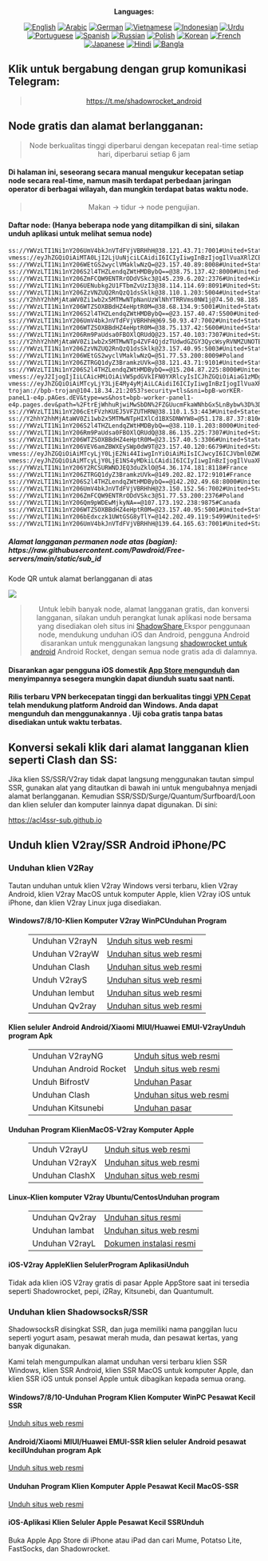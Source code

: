 
<div align="center">

**Languages:**

[![English](https://img.shields.io/badge/Language-English-red?style=for-the-badge)](README-en.md)
[![Arabic](https://img.shields.io/badge/Language-Arabic-red?style=for-the-badge)](README-ar.md)
[![German](https://img.shields.io/badge/Language-German-red?style=for-the-badge)](README-de.md)
[![Vietnamese](https://img.shields.io/badge/Language-Vietnamese-red?style=for-the-badge)](README-vi.md)
[![Indonesian](https://img.shields.io/badge/Language-Indonesian-red?style=for-the-badge)](README-id.md)
[![Urdu](https://img.shields.io/badge/Language-Urdu-red?style=for-the-badge)](README-ur-PK.md)
[![Portuguese](https://img.shields.io/badge/Language-Portuguese-red?style=for-the-badge)](README-pt-BR.md)
[![Spanish](https://img.shields.io/badge/Language-Spanish-red?style=for-the-badge)](README-es.md)
[![Russian](https://img.shields.io/badge/Language-Russian-red?style=for-the-badge)](README-ru.md)
[![Polish](https://img.shields.io/badge/Language-Polish-red?style=for-the-badge)](README-pl.md)
[![Korean](https://img.shields.io/badge/Language-Korean-red?style=for-the-badge)](README-ko-KR.md)
[![French](https://img.shields.io/badge/Language-French-red?style=for-the-badge)](README-fr.md)
[![Japanese](https://img.shields.io/badge/Language-Japanese-red?style=for-the-badge)](README-ja.md)
[![Hindi](https://img.shields.io/badge/Language-Hindi-red?style=for-the-badge)](README-hi.md)
[![Bangla](https://img.shields.io/badge/Language-Bangla-red?style=for-the-badge)](README-bn.md)

</div>
<h2>Klik untuk bergabung dengan grup komunikasi Telegram:</h2>
 <blockquote>
 <p style="text-align: center;"><a href="https://t.me/shadowrocket_android">https://t.me/shadowrocket_android</a></p>
 </blockquote>
 <h2>Node gratis dan alamat berlangganan:</h2>
 <blockquote>
 <p style="text-align: center;">Node berkualitas tinggi diperbarui dengan kecepatan real-time setiap hari, diperbarui setiap 6 jam</p>
 </blockquote>
 <h4>Di halaman ini, seseorang secara manual mengukur kecepatan setiap node secara real-time, namun masih terdapat perbedaan jaringan operator di berbagai wilayah, dan mungkin terdapat batas waktu node. </h4>
 <blockquote>
 <p style="text-align: center;">Makan -> tidur -> node pengujian. </p>
 </blockquote>
 <h4>Daftar node: (Hanya beberapa node yang ditampilkan di sini, silakan unduh aplikasi untuk melihat semua node)</h4>
    
```
ss://YWVzLTI1Ni1nY206UmV4bkJnVTdFVjVBRHhH@38.121.43.71:7001#United+States
vmess://eyJhZGQiOiAiMTA0LjI2LjUuNjciLCAidiI6ICIyIiwgInBzIjogIlVuaXRlZCBTdGF0ZXMiLCAicG9ydCI6IDIwODIsICJpZCI6ICI1ZjNmMDlhZC04OWNiLTRlOTQtYTdhZC1hYTgyMzk5MTM1NTUiLCAiYWlkIjogIjAiLCAibmV0IjogIndzIiwgInR5cGUiOiAiIiwgImhvc3QiOiAiaXAzLjY5MjkxOTgueHl6IiwgInBhdGgiOiAiZ2l0aHViLmNvbS9BbHZpbjk5OTkiLCAidGxzIjogIiJ9
ss://YWVzLTI1Ni1nY206WEtGS2wyclVMaklwNzQ=@23.157.40.89:8008#United+States
ss://YWVzLTI1Ni1nY206S2l4THZLendqZWtHMDBybQ==@38.75.137.42:8000#United+States
ss://YWVzLTI1Ni1nY206ZmFCQW9ENTRrODdVSkc3@145.239.6.202:2376#United+Kingdom
ss://YWVzLTI1Ni1nY206UENubkg2U1FTbmZvUzI3@38.114.114.69:8091#United+States
ss://YWVzLTI1Ni1nY206ZzVNZUQ2RnQzQ1dsSklk@38.110.1.203:5004#United+States
ss://Y2hhY2hhMjAtaWV0Zi1wb2x5MTMwNTpNanUzWlNhYTRRVms0NW1j@74.50.98.185:8080#United+States
ss://YWVzLTI1Ni1nY206WTZSOXBBdHZ4eHptR0M=@38.68.134.9:5001#United+States
ss://YWVzLTI1Ni1nY206S2l4THZLendqZWtHMDBybQ==@23.157.40.47:5500#United+States
ss://YWVzLTI1Ni1nY206UmV4bkJnVTdFVjVBRHhH@69.50.93.47:7002#United+States
ss://YWVzLTI1Ni1nY206WTZSOXBBdHZ4eHptR0M=@38.75.137.42:5600#United+States
ss://YWVzLTI1Ni1nY206Rm9PaUdsa0FBOXlQRUdQ@23.157.40.103:7307#United+States
ss://Y2hhY2hhMjAtaWV0Zi1wb2x5MTMwNTp4ZVF4QjdzTUdwdGZGY3QycWsyRVNMZUNOTExoUlJ3WHJrTlpYQ2RMRll2WXdQUUQ=@5.188.36.54:51348#T%C3%BCrkiye
ss://YWVzLTI1Ni1nY206ZzVNZUQ2RnQzQ1dsSklk@23.157.40.95:5003#United+States
ss://YWVzLTI1Ni1nY206WEtGS2wyclVMaklwNzQ=@51.77.53.200:8009#Poland
ss://YWVzLTI1Ni1nY206ZTRGQ1dyZ3BramkzUVk=@38.121.43.71:9101#United+States
ss://YWVzLTI1Ni1nY206S2l4THZLendqZWtHMDBybQ==@15.204.87.225:8000#United+States
vmess://eyJ2IjogIjIiLCAicHMiOiAiVW5pdGVkIFN0YXRlcyIsICJhZGQiOiAiaG1zMDgyLmd3ZGVmLnNicyIsICJwb3J0IjogNDQzLCAiYWlkIjogMCwgInNjeSI6ICJhdXRvIiwgIm5ldCI6ICJ3cyIsICJ0eXBlIjogIm5vbmUiLCAidGxzIjogInRscyIsICJpZCI6ICJiYzg2NDA3OC1kY2YzLTRiZjQtOGRiZi1jYTlmMjAwYjU2YmUiLCAiaG9zdCI6ICJnd2RlZi5zYnMiLCAicGF0aCI6ICIvbGlua3dzIn0=
vmess://eyJhZGQiOiAiMTcyLjY3LjE4My4yMjAiLCAidiI6ICIyIiwgInBzIjogIlVuaXRlZCBTdGF0ZXMiLCAicG9ydCI6IDQ0MywgImlkIjogIjk1MGRiNmFhLTQ5MjYtNDYxNi04MTZlLWVjMDMxMmRjYjg3YiIsICJhaWQiOiAiMCIsICJuZXQiOiAid3MiLCAidHlwZSI6ICIiLCAiaG9zdCI6ICJqYWhma2poYS5jZmQiLCAicGF0aCI6ICIvbGlua3dzIiwgInRscyI6ICJ0bHMifQ==
trojan://bpb-trojan@104.18.34.21:2053?security=tls&sni=bpB-worKER-paneL1-e4p.pAGes.dEV&type=ws&host=bpb-worker-panel1-e4p.pages.dev&path=%2FtrEjWhhuRjwiMwSbDN%2FZGUucmFkaWNhbGx5LnBybw%3D%3D&fp=randomized&alpn=http/1.1#United+States
ss://YWVzLTI1Ni1nY206cEtFVzhKUEJ5VFZUTHRN@38.110.1.53:443#United+States
ss://Y2hhY2hhMjAtaWV0Zi1wb2x5MTMwNTpHIXlCd1BXSDNWYW8=@51.178.87.37:810#France
ss://YWVzLTI1Ni1nY206S2l4THZLendqZWtHMDBybQ==@38.110.1.203:8000#United+States
ss://YWVzLTI1Ni1nY206Rm9PaUdsa0FBOXlQRUdQ@38.86.135.225:7307#United+States
ss://YWVzLTI1Ni1nY206WTZSOXBBdHZ4eHptR0M=@23.157.40.5:3306#United+States
ss://YWVzLTI1Ni1nY206VEV6amZBWXEySWp0dW9T@23.157.40.120:6679#United+States
vmess://eyJhZGQiOiAiMTcyLjY0LjE2Ni44IiwgInYiOiAiMiIsICJwcyI6ICJVbml0ZWQgU3RhdGVzIiwgInBvcnQiOiAyMDgyLCAiaWQiOiAiNWYzZjA5YWQtODljYi00ZTk0LWE3YWQtYWE4MjM5OTEzNTU1IiwgImFpZCI6ICIwIiwgIm5ldCI6ICJ3cyIsICJ0eXBlIjogIiIsICJob3N0IjogImlwMy42OTI5MTk4Lnh5eiIsICJwYXRoIjogImdpdGh1Yi5jb20vQWx2aW45OTk5IiwgInRscyI6ICIifQ==
vmess://eyJhZGQiOiAiMTcyLjY0LjE1NS4yMDkiLCAidiI6ICIyIiwgInBzIjogIlVuaXRlZCBTdGF0ZXMiLCAicG9ydCI6IDgwLCAiaWQiOiAiNDQxZTEwZjAtNGM3Ni00ZDZjLTk3YjktODNiYmVmY2JjNjAyIiwgImFpZCI6ICIwIiwgIm5ldCI6ICJ3cyIsICJ0eXBlIjogIiIsICJob3N0IjogIjM5MjM4MzE5MzEwOTY0NTQzOTIwNTE5NDg5NzAxOTAwLmNocnNqZmtsc2RqZmtsam9pZXJmZGprbGZqbGtlZmVvanNkbGtmamVvaWZqc2Rsa2Zqd2VvaWZqbHNkY2hycy5jeW91IiwgInBhdGgiOiAiL1YyTElORS1URUxFR1JBTS1DSEFOTkVMLVZNRVNTLVdTIiwgInRscyI6ICIifQ==
ss://YWVzLTI1Ni1nY206Y2RCSURWNDJEQ3duZklO@54.36.174.181:8118#France
ss://YWVzLTI1Ni1nY206ZTRGQ1dyZ3BramkzUVk=@149.202.82.172:9101#France
ss://YWVzLTI1Ni1nY206S2l4THZLendqZWtHMDBybQ==@142.202.49.68:8000#United+States
ss://YWVzLTI1Ni1nY206UmV4bkJnVTdFVjVBRHhH@23.150.152.56:7002#United+States
ss://YWVzLTI1Ni1nY206ZmFCQW9ENTRrODdVSkc3@51.77.53.200:2376#Poland
ss://YWVzLTI1Ni1nY206Qm9pWDEwMjkyNA==@107.173.192.238:9875#Canada
ss://YWVzLTI1Ni1nY206WTZSOXBBdHZ4eHptR0M=@23.157.40.95:5001#United+States
ss://YWVzLTI1Ni1nY206bEdxczk1UWtGSG8yTlY=@142.202.49.119:5499#United+States
ss://YWVzLTI1Ni1nY206UmV4bkJnVTdFVjVBRHhH@139.64.165.63:7001#United+States
```
<h5>Alamat langganan permanen node atas (bagian): https://raw.githubusercontent.com/Pawdroid/Free-servers/main/static/sub_id</h5>
 <p>Kode QR untuk alamat berlangganan di atas</p>
 <img src='https://raw.githubusercontent.com/Pawdroid/Free-servers/main/static/sub_id.png' lebar=250 tinggi=250>
 <blockquote style='text-align: center;'>Untuk lebih banyak node, alamat langganan gratis, dan konversi langganan, silakan unduh perangkat lunak aplikasi node bersama yang disediakan oleh situs ini <a href='https://shadowsharing.com'>ShadowShare </a> Ekspor penggunaan node, mendukung unduhan iOS dan Android, pengguna Android disarankan untuk menggunakan langsung <a href='https://github.com/Pawdroid/shadowrocket_for_android'>shadowrocket untuk android</a> Android Rocket, dengan semua node gratis ada di dalamnya. </blockquote>
 <h4>Disarankan agar pengguna iOS domestik <a href='https://apps.apple.com/cn/app/shadowshare/id1612647259'>App Store mengunduh</a> dan menyimpannya sesegera mungkin dapat diunduh suatu saat nanti.</h4>
 <h4>Rilis terbaru VPN berkecepatan tinggi dan berkualitas tinggi <a href='https://letsgovpn.com'>VPN Cepat</a> telah mendukung platform Android dan Windows. Anda dapat mengunduh dan menggunakannya . Uji coba gratis tanpa batas disediakan untuk waktu terbatas. </h4>
 <div class="nv-content-wrap entri-konten">
 <h2>Konversi sekali klik dari alamat langganan klien seperti Clash dan SS:</h2>
 <p>Jika klien SS/SSR/V2ray tidak dapat langsung menggunakan tautan simpul SSR, gunakan alat yang ditautkan di bawah ini untuk mengubahnya menjadi alamat berlangganan. Kemudian SSR/SSD/Surge/Quantum/Surfboard/Loon dan klien seluler dan komputer lainnya dapat digunakan. Di sini:</p>
 <p><a href="https://acl4ssr-sub.github.io" target="_blank" rel="noreferrer noopener nofollow">https://acl4ssr-sub.github.io</a></p>
 <h2>Unduh klien V2ray/SSR Android iPhone/PC</h2>
 <h3>Unduhan klien V2Ray</h3>
 <p>Tautan unduhan untuk klien V2ray Windows versi terbaru, klien V2ray Android, klien V2ray MacOS untuk komputer Apple, klien V2ray iOS untuk iPhone, dan klien V2ray Linux juga disediakan. </p>
 <h4>Windows7/8/10-<strong>Klien Komputer V2ray WinPC</strong>Unduhan Program</h4>
 <figure class="wp-block-table alignwide is-style-stripes"><table><tbody><tr><td>Unduhan V2rayN</td><td><a href="https://github. com/2dust/v2rayN/releases" target="_blank" rel="noreferrer noopener">Unduh situs web resmi</a></td></tr><tr><td>Unduhan V2rayW</td><td> <a href="https://github.com/Cenmrev/V2RayW/releases" target="_blank" rel="noreferrer noopener">Unduhan situs web resmi</a></td></tr><tr><td> Unduhan Clash</td><td><a href="https://github.com/Fndroid/clash_for_windows_pkg/releases" target="_blank" rel="noreferrer noopener">Unduhan situs web resmi</a></td> </tr><tr><td>Unduh V2rayS</td><td><a href="https://github.com/Shinlor/V2RayS/releases" target="_blank" rel="noreferrer noopener"> Unduhan situs web resmi</a></td></tr><tr><td>Unduhan lembut</td><td><a href="https://github.com/mellow-io/mellow/releases" target="_blank" rel="noreferrer noopener">Unduhan situs web resmi</a></td></tr><tr><td>Unduhan Qv2ray</td><td><a href= "https://github.com/Qv2ray/Qv2ray" target="_blank" rel="noreferrer noopener">Unduhan situs web resmi</a></td></tr></tbody></table></figure>
 <h4><strong>Klien seluler Android Android/Xiaomi MIUI/Huawei EMUI-V2ray</strong>Unduh program Apk</h4>
 <figure class="wp-block-table alignwide is-style-stripes"><table><tbody><tr><td>Unduhan V2rayNG</td><td><a href="https://github. com/2dust/v2rayNG/releases" target="_blank" rel="noreferrer noopener">Unduh situs web resmi</a></td></tr><tr><td>Unduhan Android Rocket</td><td><a href="https://github.com/Pawdroid/shadowrocket_for_android/releases" target="_blank" rel="noreferrer noopener">Unduh situs web resmi</a></td></tr><tr> <td>Unduh BifrostV</td><td><a rel="noreferrer noopener" href="https://www.appsapk.com/downloading/latest/com.github.dawndiy.bifrostv-0.6.8.apk " target="_blank">Unduhan Pasar</a></td></tr><tr><td>Unduhan Clash</td><td><a href="https://github.com/Kr328/ClashForAndroid/releases" target="_blank" rel="noreferrer noopener">Unduhan situs web resmi</a></td></tr><tr><td>Unduhan Kitsunebi</td><td><a rel =" noreferrer noopener" href="https://apkpure.com/kitsunebi/fun.kitsunebi.kitsunebi4android" target="_blank">Unduhan pasar</a></td></tr></tbody></table></figure>
 <h4><strong>Unduhan Program Klien</strong>MacOS-V2ray <strong>Komputer Apple</strong></h4>
 <figure class="wp-block-table alignwide is-style-stripes"><table><tbody><tr><td>Unduh V2rayU</td><td><a href="https://github. com/yanue/V2rayU/releases" target="_blank" rel="noreferrer noopener">Unduh situs web resmi</a></td></tr><tr><td>Unduhan V2rayX</td><td> <a href="https://github.com/Cenmrev/V2RayX/releases" target="_blank" rel="noreferrer noopener">Unduhan situs web resmi</a></td></tr><tr><td> Unduhan ClashX</td><td><a href="https://github.com/yichengchen/clashX/releases" target="_blank" rel="noreferrer noopener">Unduhan situs web resmi</a></td> </tr></tbody></table></figure>
 <h4><strong>Linux</strong>–<strong>Klien komputer V2ray Ubuntu/Centos</strong>Unduhan program</h4>
 <figure class="wp-block-table alignwide is-style-stripes"><table><tbody><tr><td>Unduhan Qv2ray</td><td><a href="https://github. com/Qv2ray/Qv2ray" target="_blank" rel="noreferrer noopener">Unduhan situs resmi</a></td></tr><tr><td>Unduhan lambat</td><td><a href ="https://github.com/mellow-io/mellow/releases" target="_blank" rel="noreferrer noopener">Unduhan situs web resmi</a></td></tr><tr><td> Unduhan V2rayL</td><td><a rel="noreferrer noopener" href="https://github.com/jiangxufeng/v2rayL" target="_blank">Dokumen instalasi resmi</a></td></tr></tbody></table></figure>
 <h4>iOS-<strong>V2ray Apple<strong>Klien Seluler</strong>Program Aplikasi</strong>Unduh</h4>
 <p>Tidak ada klien iOS V2ray gratis di pasar Apple AppStore saat ini tersedia seperti Shadowrocket, pepi, i2Ray, Kitsunebi, dan Quantumult. </p>
 <h3>Unduhan klien ShadowsocksR/SSR</h3>
 <p>ShadowsocksR disingkat SSR, dan juga memiliki nama panggilan lucu seperti yogurt asam, pesawat merah muda, dan pesawat kertas, yang banyak digunakan. </p>
 <p>Kami telah mengumpulkan alamat unduhan versi terbaru klien SSR Windows, klien SSR Android, klien SSR MacOS untuk komputer Apple, dan klien SSR iOS untuk ponsel Apple untuk dibagikan kepada semua orang. </p>
 <h4><strong>Windows7/8/10-Unduhan Program Klien Komputer WinPC Pesawat Kecil SSR</strong></h4>
 <p><a rel="noreferrer noopener" href="https://github.com/shadowsocksrr/shadowsocksr-csharp/releases" target="_blank">Unduh situs web resmi</a></p>
 <h4><strong><strong>Android/Xiaomi MIUI/Huawei EMUI-SSR klien seluler Android pesawat kecil</strong>Unduhan program Apk</strong></h4>
 <p><a rel="noreferrer noopener" href="https://github.com/shadowsocksrr/shadowsocksr-android/releases" target="_blank">Unduh situs web resmi</a></p>
 <h4><strong>Unduhan Program Klien Komputer Apple Pesawat Kecil MacOS-SSR</strong></h4>
 <p><a href="https://github.com/qinyuhang/ShadowsocksX-NG-R/releases" target="_blank" rel="noreferrer noopener">Unduh situs web resmi</a></p>
 <h4><strong>iOS-Aplikasi Klien Seluler Apple Pesawat Kecil SSR</strong>Unduh</h4>
 <p>Buka Apple App Store di iPhone atau iPad dan cari Mume, Potatso Lite, FastSocks, dan Shadowrocket. </p></div>
    